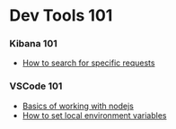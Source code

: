 # Dev Tools 101

### Kibana 101  
- [How to search for specific requests](https://www.youtube.com/watch?v=HSXuGU6f0yo&ab_channel=Logz.io)  

### VSCode 101  
- [Basics of working with nodejs](https://code.visualstudio.com/docs/nodejs/nodejs-tutorial)  
- [How to set local environment variables](https://code.visualstudio.com/docs/editor/debugging#_launch-configurations)  